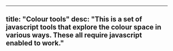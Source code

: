 
---
title: "Colour tools"
desc: "This is a set of javascript tools that explore the colour space in various ways.  These all require javascript enabled to work."
---

